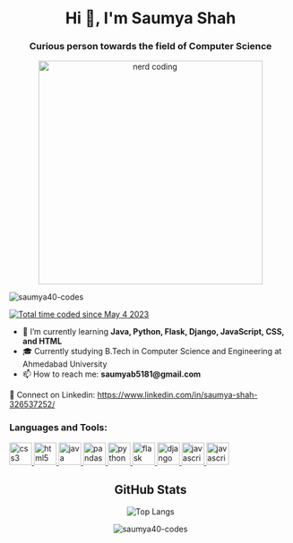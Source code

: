 <h1 align="center">Hi 👋, I'm Saumya Shah</h1>
<h3 align="center">Curious person towards the field of Computer Science</h3>

<div align="center">
  <img src="https://cdn.dribbble.com/users/1059583/screenshots/4171367/coding-freak.gif" width="400" alt="nerd coding" id="nerd">
</div>

<p align="left">
  <img src="https://komarev.com/ghpvc/?username=saumya40-codes&label=Profile%20views&color=0e75b6&style=flat" alt="saumya40-codes" />
</p>
<p align = "left">
 <a href="https://wakatime.com/@815bd657-1e55-46b5-8f92-b98ad55fc354"><img src="https://wakatime.com/badge/user/815bd657-1e55-46b5-8f92-b98ad55fc354.svg" alt="Total time coded since May 4 2023" /></a>
</p>

<ul align="left">
  <li>🌱 I’m currently learning <strong>Java, Python, Flask, Django, JavaScript, CSS, and HTML</strong></li>
  <li>🎓 Currently studying B.Tech in Computer Science and Engineering at Ahmedabad University</li>
  <li>📫 How to reach me: <strong>saumyab5181@gmail.com</strong></li>
</ul>

<p align="left">
  📄 Connect on Linkedin: <a href="https://www.linkedin.com/in/saumya-shah-326537252/">https://www.linkedin.com/in/saumya-shah-326537252/</a>
</p>

<h3 align="left">Languages and Tools:</h3>
<p align="left">
  <a href="https://www.w3schools.com/css/" target="_blank" rel="noreferrer">
    <img src="https://img.icons8.com/color/48/000000/css3.png" alt="css3" width="40" height="40"/>
  </a>
  <a href="https://www.w3.org/html/" target="_blank" rel="noreferrer">
    <img src="https://img.icons8.com/color/48/000000/html-5.png" alt="html5" width="40" height="40"/>
  </a>
  <a href="https://www.java.com" target="_blank" rel="noreferrer">
    <img src="https://img.icons8.com/color/48/000000/java-coffee-cup-logo--v1.png" alt="java" width="40" height="40"/>
  </a>
  <a href="https://pandas.pydata.org/" target="_blank" rel="noreferrer">
    <img src="https://img.icons8.com/color/48/000000/pandas.png" alt="pandas" width="40" height="40"/>
  </a>
  <a href="https://www.python.org" target="_blank" rel="noreferrer">
    <img src="https://img.icons8.com/color/48/000000/python.png" alt="python" width="40" height="40"/>
  </a>
  <a href="https://flask.palletsprojects.com/" target="_blank" rel="noreferrer">
    <img src="https://img.icons8.com/color/48/000000/flask.png" alt="flask" width="40" height="40"/>
  </a>
  <a href="https://www.djangoproject.com/" target="_blank" rel="noreferrer">
    <img src="https://img.icons8.com/color/48/000000/django.png" alt="django" width="40" height="40"/>
  </a>
  <a href="https://www.javascript.com/" target="_blank" rel="noreferrer">
    <img src="https://img.icons8.com/color/48/000000/javascript.png" alt="javascript" width="40" height="40"/>
  </a>
    <a href="https://www.mysql.com/" target="_blank" rel="noreferrer">
    <img src="https://img.icons8.com/color/48/000000/mysql.png" alt="javascript" width="40" height="40"/>
  </a>
</p>

<h2 align="center">GitHub Stats</h2>

<p align="center">
  <img src="https://github-readme-stats.vercel.app/api/top-langs/?username=saumya40-codes&theme=radical&hide=jupyter%20notebook" alt="Top Langs" />


<p align="center">
  <img src="https://github-readme-streak-stats.herokuapp.com/?user=saumya40-codes" alt="saumya40-codes" />
</p>
